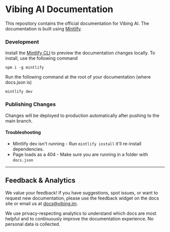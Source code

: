 # Vibing AI Documentation

This repository contains the official documentation for Vibing AI. The documentation is built using [Mintlify](https://mintlify.com/).

### Development

Install the [Mintlify CLI](https://www.npmjs.com/package/mintlify) to preview the documentation changes locally. To install, use the following command

```
npm i -g mintlify
```

Run the following command at the root of your documentation (where docs.json is)

```
mintlify dev
```

### Publishing Changes

Changes will be deployed to production automatically after pushing to the main branch.

#### Troubleshooting

- Mintlify dev isn't running - Run `mintlify install` it'll re-install dependencies.
- Page loads as a 404 - Make sure you are running in a folder with `docs.json`

---

## Feedback & Analytics

We value your feedback! If you have suggestions, spot issues, or want to request new documentation, please use the feedback widget on the docs site or email us at [docs@vibing.im](mailto:docs@vibing.im).

We use privacy-respecting analytics to understand which docs are most helpful and to continuously improve the documentation experience. No personal data is collected.
